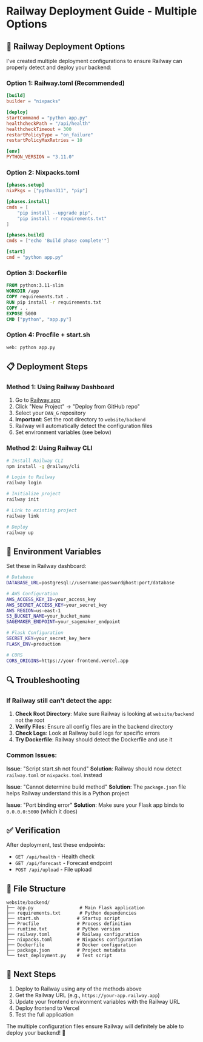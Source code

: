 # Railway Deployment Guide - Multiple Options

## 🚀 Railway Deployment Options

I've created multiple deployment configurations to ensure Railway can properly detect and deploy your backend:

### Option 1: Railway.toml (Recommended)
```toml
[build]
builder = "nixpacks"

[deploy]
startCommand = "python app.py"
healthcheckPath = "/api/health"
healthcheckTimeout = 300
restartPolicyType = "on_failure"
restartPolicyMaxRetries = 10

[env]
PYTHON_VERSION = "3.11.0"
```

### Option 2: Nixpacks.toml
```toml
[phases.setup]
nixPkgs = ["python311", "pip"]

[phases.install]
cmds = [
    "pip install --upgrade pip",
    "pip install -r requirements.txt"
]

[phases.build]
cmds = ["echo 'Build phase complete'"]

[start]
cmd = "python app.py"
```

### Option 3: Dockerfile
```dockerfile
FROM python:3.11-slim
WORKDIR /app
COPY requirements.txt .
RUN pip install -r requirements.txt
COPY . .
EXPOSE 5000
CMD ["python", "app.py"]
```

### Option 4: Procfile + start.sh
```
web: python app.py
```

## 📋 Deployment Steps

### Method 1: Using Railway Dashboard
1. Go to [Railway.app](https://railway.app)
2. Click "New Project" → "Deploy from GitHub repo"
3. Select your `DAN_G` repository
4. **Important**: Set the root directory to `website/backend`
5. Railway will automatically detect the configuration files
6. Set environment variables (see below)

### Method 2: Using Railway CLI
```bash
# Install Railway CLI
npm install -g @railway/cli

# Login to Railway
railway login

# Initialize project
railway init

# Link to existing project
railway link

# Deploy
railway up
```

## 🔧 Environment Variables

Set these in Railway dashboard:

```bash
# Database
DATABASE_URL=postgresql://username:password@host:port/database

# AWS Configuration
AWS_ACCESS_KEY_ID=your_access_key
AWS_SECRET_ACCESS_KEY=your_secret_key
AWS_REGION=us-east-1
S3_BUCKET_NAME=your_bucket_name
SAGEMAKER_ENDPOINT=your_sagemaker_endpoint

# Flask Configuration
SECRET_KEY=your_secret_key_here
FLASK_ENV=production

# CORS
CORS_ORIGINS=https://your-frontend.vercel.app
```

## 🔍 Troubleshooting

### If Railway still can't detect the app:

1. **Check Root Directory**: Make sure Railway is looking at `website/backend` not the root
2. **Verify Files**: Ensure all config files are in the backend directory
3. **Check Logs**: Look at Railway build logs for specific errors
4. **Try Dockerfile**: Railway should detect the Dockerfile and use it

### Common Issues:

**Issue**: "Script start.sh not found"
**Solution**: Railway should now detect `railway.toml` or `nixpacks.toml` instead

**Issue**: "Cannot determine build method"
**Solution**: The `package.json` file helps Railway understand this is a Python project

**Issue**: "Port binding error"
**Solution**: Make sure your Flask app binds to `0.0.0.0:5000` (which it does)

## ✅ Verification

After deployment, test these endpoints:
- `GET /api/health` - Health check
- `GET /api/forecast` - Forecast endpoint
- `POST /api/upload` - File upload

## 📁 File Structure

```
website/backend/
├── app.py                 # Main Flask application
├── requirements.txt       # Python dependencies
├── start.sh              # Startup script
├── Procfile              # Process definition
├── runtime.txt           # Python version
├── railway.toml          # Railway configuration
├── nixpacks.toml         # Nixpacks configuration
├── Dockerfile            # Docker configuration
├── package.json          # Project metadata
└── test_deployment.py    # Test script
```

## 🎯 Next Steps

1. Deploy to Railway using any of the methods above
2. Get the Railway URL (e.g., `https://your-app.railway.app`)
3. Update your frontend environment variables with the Railway URL
4. Deploy frontend to Vercel
5. Test the full application

The multiple configuration files ensure Railway will definitely be able to deploy your backend! 🚀
